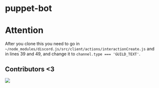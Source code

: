 # puppet-bot

# Attention
After you clone this you need to go in `~/node_modules/discord.js/src/client/actions/interactionCreate.js` and in lines 39 and 49, and change it to `channel.type === 'GUILD_TEXT'`.

## Contributors <3
<a href="https://github.com/Nika03/puppet-bot/graphs/contributors">
  <img src="https://contrib.rocks/image?repo=Nika03/puppet-bot" />
</a>

<!-- https://contrib.rocks/preview?repo=Nika03%2Fpuppet-bot -->
